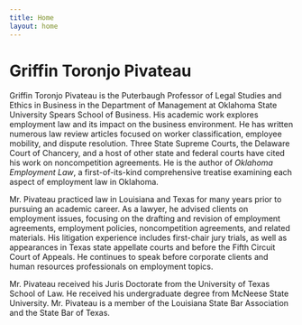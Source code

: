 ```yaml
---
title: Home
layout: home
---
```


# Griffin Toronjo Pivateau

Griffin Toronjo Pivateau is the Puterbaugh Professor of Legal Studies and Ethics in Business in the Department of Management at Oklahoma State University Spears School of Business. His academic work explores employment law and its impact on the business environment. He has written numerous law review articles focused on worker classification, employee mobility, and dispute resolution. Three State Supreme Courts, the Delaware Court of Chancery, and a host of other state and federal courts have cited his work on noncompetition agreements. He is the author of *Oklahoma Employment Law*, a first-of-its-kind comprehensive treatise examining each aspect of employment law in Oklahoma.

Mr. Pivateau practiced law in Louisiana and Texas for many years prior to pursuing an academic career. As a lawyer, he advised clients on employment issues, focusing on the drafting and revision of employment agreements, employment policies, noncompetition agreements, and related materials. His litigation experience includes first-chair jury trials, as well as appearances in Texas state appellate courts and before the Fifth Circuit Court of Appeals. He continues to speak before corporate clients and human resources professionals on employment topics. 

Mr. Pivateau received his Juris Doctorate from the University of Texas School of Law. He received his undergraduate degree from McNeese State University.  Mr. Pivateau is a member of the Louisiana State Bar Association and the State Bar of Texas. 

